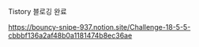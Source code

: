 
Tistory 블로깅 완료  

https://bouncy-snipe-937.notion.site/Challenge-18-5-5-cbbbf136a2af48b0a1181474b8ec36ae
